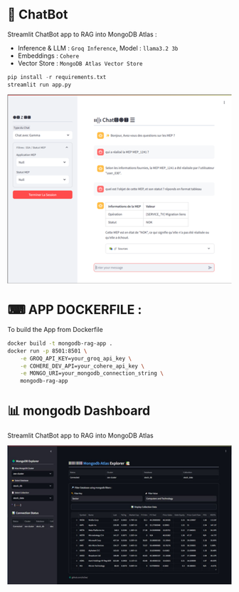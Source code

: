 # 🤖 ChatBot
Streamlit ChatBot app to RAG into MongoDB Atlas :
- Inference & LLM : `Groq Inference`, Model : `llama3.2 3b`
- Embeddings : `Cohere`
- Vector Store : `MongoDB Atlas Vector Store`

```python
pip install -r requirements.txt
streamlit run app.py
```

![Mongodb RAG ChatBot App](gamma_bot.png)

# ⌨ APP DOCKERFILE : 
To build the App from Dockerfile

```bash
docker build -t mongodb-rag-app .
docker run -p 8501:8501 \
    -e GROQ_API_KEY=your_groq_api_key \
    -e COHERE_DEV_API=your_cohere_api_key \
    -e MONGO_URI=your_mongodb_connection_string \
    mongodb-rag-app
```

# 📊 mongodb Dashboard
Streamlit ChatBot app to RAG into MongoDB Atlas

![Mongodb App Dashboard](sc_mdb.JPG)
